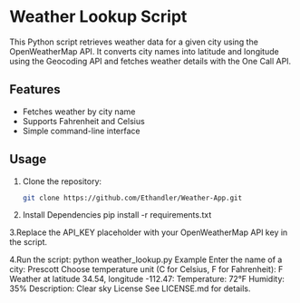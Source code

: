 # Weather Lookup Script

This Python script retrieves weather data for a given city using the OpenWeatherMap API. It converts city names into latitude and longitude using the Geocoding API and fetches weather details with the One Call API.

## Features
- Fetches weather by city name
- Supports Fahrenheit and Celsius
- Simple command-line interface

## Usage
1. Clone the repository:
   ```bash
   git clone https://github.com/Ethandler/Weather-App.git

2. Install Dependencies
pip install -r requirements.txt

3.Replace the API_KEY placeholder with your OpenWeatherMap API key in the script.

4.Run the script:
python weather_lookup.py
Example
Enter the name of a city: Prescott
Choose temperature unit (C for Celsius, F for Fahrenheit): F
Weather at latitude 34.54, longitude -112.47:
Temperature: 72°F
Humidity: 35%
Description: Clear sky
License
See LICENSE.md for details.